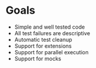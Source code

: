# Goals
- Simple and well tested code
- All test failures are descriptive
- Automatic test cleanup
- Support for extensions
- Support for parallel execution
- Support for mocks

